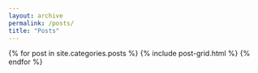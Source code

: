 ```yaml
---
layout: archive
permalink: /posts/
title: "Posts"
---
```


<div class="tiles">
{% for post in site.categories.posts %}
  {% include post-grid.html %}
{% endfor %}
</div><!-- /.tiles -->